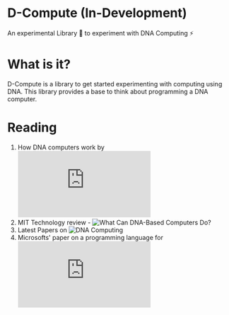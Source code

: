 # D-Compute (In-Development)

An experimental Library :microscope: to experiment with DNA Computing :zap:

# What is it?

D-Compute is a library to get started experimenting with computing using DNA. This library provides a base to think about programming a DNA computer. 

# Reading

1. How DNA computers work by ![HowStuffWorks](https://computer.howstuffworks.com/dna-computer.htm)
2. MIT Technology review - ![What Can DNA-Based Computers Do?](https://www.technologyreview.com/s/534721/what-can-dna-based-computers-do/)
3. Latest Papers on ![DNA Computing](https://www.nature.com/subjects/dna-computing)
4. Microsofts' paper on a programming language for ![DNA computing](https://www.microsoft.com/en-us/research/wp-content/uploads/2016/02/Interface09b.pdf)

